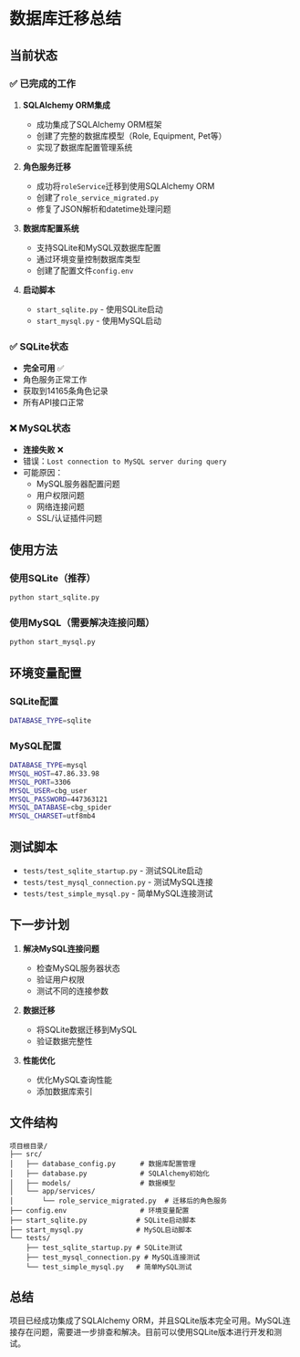 # 数据库迁移总结

## 当前状态

### ✅ 已完成的工作

1. **SQLAlchemy ORM集成**
   - 成功集成了SQLAlchemy ORM框架
   - 创建了完整的数据库模型（Role, Equipment, Pet等）
   - 实现了数据库配置管理系统

2. **角色服务迁移**
   - 成功将`roleService`迁移到使用SQLAlchemy ORM
   - 创建了`role_service_migrated.py`
   - 修复了JSON解析和datetime处理问题

3. **数据库配置系统**
   - 支持SQLite和MySQL双数据库配置
   - 通过环境变量控制数据库类型
   - 创建了配置文件`config.env`

4. **启动脚本**
   - `start_sqlite.py` - 使用SQLite启动
   - `start_mysql.py` - 使用MySQL启动

### ✅ SQLite状态
- **完全可用** ✅
- 角色服务正常工作
- 获取到14165条角色记录
- 所有API接口正常

### ❌ MySQL状态
- **连接失败** ❌
- 错误：`Lost connection to MySQL server during query`
- 可能原因：
  - MySQL服务器配置问题
  - 用户权限问题
  - 网络连接问题
  - SSL/认证插件问题

## 使用方法

### 使用SQLite（推荐）
```bash
python start_sqlite.py
```

### 使用MySQL（需要解决连接问题）
```bash
python start_mysql.py
```

## 环境变量配置

### SQLite配置
```bash
DATABASE_TYPE=sqlite
```

### MySQL配置
```bash
DATABASE_TYPE=mysql
MYSQL_HOST=47.86.33.98
MYSQL_PORT=3306
MYSQL_USER=cbg_user
MYSQL_PASSWORD=447363121
MYSQL_DATABASE=cbg_spider
MYSQL_CHARSET=utf8mb4
```

## 测试脚本

- `tests/test_sqlite_startup.py` - 测试SQLite启动
- `tests/test_mysql_connection.py` - 测试MySQL连接
- `tests/test_simple_mysql.py` - 简单MySQL连接测试

## 下一步计划

1. **解决MySQL连接问题**
   - 检查MySQL服务器状态
   - 验证用户权限
   - 测试不同的连接参数

2. **数据迁移**
   - 将SQLite数据迁移到MySQL
   - 验证数据完整性

3. **性能优化**
   - 优化MySQL查询性能
   - 添加数据库索引

## 文件结构

```
项目根目录/
├── src/
│   ├── database_config.py      # 数据库配置管理
│   ├── database.py             # SQLAlchemy初始化
│   ├── models/                 # 数据模型
│   └── app/services/
│       └── role_service_migrated.py  # 迁移后的角色服务
├── config.env                  # 环境变量配置
├── start_sqlite.py            # SQLite启动脚本
├── start_mysql.py             # MySQL启动脚本
└── tests/
    ├── test_sqlite_startup.py # SQLite测试
    ├── test_mysql_connection.py # MySQL连接测试
    └── test_simple_mysql.py   # 简单MySQL测试
```

## 总结

项目已经成功集成了SQLAlchemy ORM，并且SQLite版本完全可用。MySQL连接存在问题，需要进一步排查和解决。目前可以使用SQLite版本进行开发和测试。

